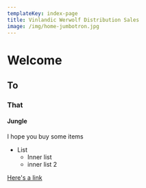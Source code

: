 ```yaml
---
templateKey: index-page
title: Vinlandic Werwolf Distribution Sales
image: /img/home-jumbotron.jpg
---
```

# Welcome
## To
### That
#### Jungle

I hope you buy some items

- List
    - Inner list
    - inner list 2


[Here's a link](www.google.com)